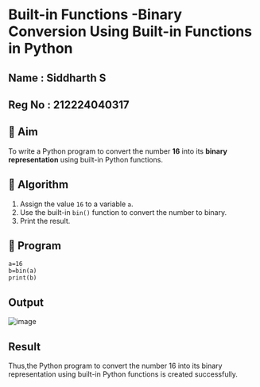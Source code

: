 # Built-in Functions -Binary Conversion Using Built-in Functions in Python

## Name   : Siddharth S
## Reg No : 212224040317

## 🎯 Aim
To write a Python program to convert the number **16** into its **binary representation** using built-in Python functions.

## 🧠 Algorithm
1. Assign the value `16` to a variable `a`.
2. Use the built-in `bin()` function to convert the number to binary.
3. Print the result.

## 🧾 Program

```
a=16
b=bin(a)
print(b)
```
## Output
![image](https://github.com/user-attachments/assets/2e985875-d209-49d9-ad9e-5bb5b133ae3b)

## Result
Thus,the Python program to convert the number 16 into its binary representation using built-in Python functions is created successfully.
